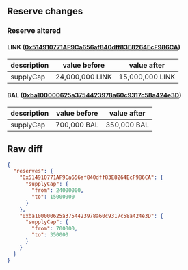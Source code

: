 ## Reserve changes

### Reserve altered

#### LINK ([0x514910771AF9Ca656af840dff83E8264EcF986CA](https://etherscan.io/address/0x514910771AF9Ca656af840dff83E8264EcF986CA))

| description | value before | value after |
| --- | --- | --- |
| supplyCap | 24,000,000 LINK | 15,000,000 LINK |


#### BAL ([0xba100000625a3754423978a60c9317c58a424e3D](https://etherscan.io/address/0xba100000625a3754423978a60c9317c58a424e3D))

| description | value before | value after |
| --- | --- | --- |
| supplyCap | 700,000 BAL | 350,000 BAL |


## Raw diff

```json
{
  "reserves": {
    "0x514910771AF9Ca656af840dff83E8264EcF986CA": {
      "supplyCap": {
        "from": 24000000,
        "to": 15000000
      }
    },
    "0xba100000625a3754423978a60c9317c58a424e3D": {
      "supplyCap": {
        "from": 700000,
        "to": 350000
      }
    }
  }
}
```